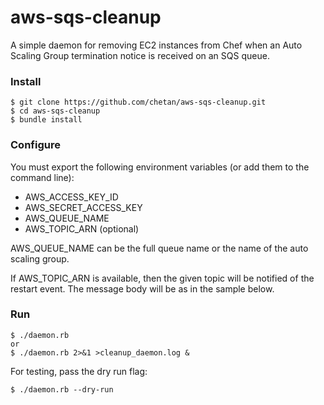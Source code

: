 # aws-sqs-cleanup
A simple daemon for removing EC2 instances from Chef when an Auto Scaling Group termination notice
is received on an SQS queue.

### Install

```
$ git clone https://github.com/chetan/aws-sqs-cleanup.git
$ cd aws-sqs-cleanup
$ bundle install
```

### Configure

You must export the following environment variables (or add them to the
command line):

 * AWS_ACCESS_KEY_ID
 * AWS_SECRET_ACCESS_KEY
 * AWS_QUEUE_NAME
 * AWS_TOPIC_ARN (optional)

AWS_QUEUE_NAME can be the full queue name or the name of the auto scaling group.

If AWS_TOPIC_ARN is available, then the given topic will be notified of the
restart event. The message body will be as in the sample below.

### Run

```
$ ./daemon.rb
or
$ ./daemon.rb 2>&1 >cleanup_daemon.log &
```

For testing, pass the dry run flag:

```
$ ./daemon.rb --dry-run
```
